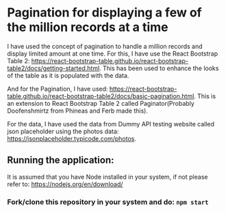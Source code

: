 # Pagination for displaying a few of the million records at a time

I have used the concept of pagination to handle a million records and display limited amount  at one time.
For this, I have use the React Bootstrap Table 2: https://react-bootstrap-table.github.io/react-bootstrap-table2/docs/getting-started.html. This has been used to enhance the looks of the table as it is populated with the data.

And for the Pagination, I have used: https://react-bootstrap-table.github.io/react-bootstrap-table2/docs/basic-pagination.html. 
This is an extension to React Bootstrap Table 2 called Paginator(Probably Doofenshmirtz from Phineas and Ferb made this).

For the data, I have used the data from Dummy API testing website called json placeholder using the photos data: https://jsonplaceholder.typicode.com/photos.

## Running the application: 
It is assumed that you have Node installed in your system, if not please refer to: https://nodejs.org/en/download/

### Fork/clone this repository in your system and do: <code>npm start<code>